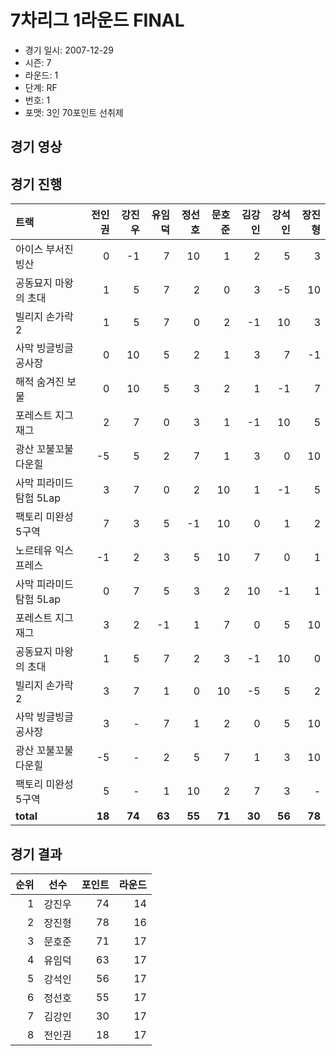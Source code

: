 # 7차리그 1라운드 FINAL

- 경기 일시: 2007-12-29
- 시즌: 7
- 라운드: 1
- 단계: RF
- 번호: 1
- 포맷: 3인 70포인트 선취제





## 경기 영상
## 경기 진행

| 트랙 | 전인권 | 강진우 | 유임덕 | 정선호 | 문호준 | 김강인 | 강석인 | 장진형 |
|:---|---:|---:|---:|---:|---:|---:|---:|---:|
| 아이스 부서진 빙산 | 0 | -1 | 7 | 10 | 1 | 2 | 5 | 3 |
| 공동묘지 마왕의 초대 | 1 | 5 | 7 | 2 | 0 | 3 | -5 | 10 |
| 빌리지 손가락 2 | 1 | 5 | 7 | 0 | 2 | -1 | 10 | 3 |
| 사막 빙글빙글 공사장 | 0 | 10 | 5 | 2 | 1 | 3 | 7 | -1 |
| 해적 숨겨진 보물 | 0 | 10 | 5 | 3 | 2 | 1 | -1 | 7 |
| 포레스트 지그재그 | 2 | 7 | 0 | 3 | 1 | -1 | 10 | 5 |
| 광산 꼬불꼬불 다운힐 | -5 | 5 | 2 | 7 | 1 | 3 | 0 | 10 |
| 사막 피라미드 탐험 5Lap | 3 | 7 | 0 | 2 | 10 | 1 | -1 | 5 |
| 팩토리 미완성 5구역 | 7 | 3 | 5 | -1 | 10 | 0 | 1 | 2 |
| 노르테유 익스프레스 | -1 | 2 | 3 | 5 | 10 | 7 | 0 | 1 |
| 사막 피라미드 탐험 5Lap | 0 | 7 | 5 | 3 | 2 | 10 | -1 | 1 |
| 포레스트 지그재그 | 3 | 2 | -1 | 1 | 7 | 0 | 5 | 10 |
| 공동묘지 마왕의 초대 | 1 | 5 | 7 | 2 | 3 | -1 | 10 | 0 |
| 빌리지 손가락 2 | 3 | 7 | 1 | 0 | 10 | -5 | 5 | 2 |
| 사막 빙글빙글 공사장 | 3 | - | 7 | 1 | 2 | 0 | 5 | 10 |
| 광산 꼬불꼬불 다운힐 | -5 | - | 2 | 5 | 7 | 1 | 3 | 10 |
| 팩토리 미완성 5구역 | 5 | - | 1 | 10 | 2 | 7 | 3 | - |
| __total__ | __18__ | __74__ | __63__ | __55__ | __71__ | __30__ | __56__ | __78__ |




## 경기 결과

| 순위 | 선수 | 포인트 | 라운드 |
|---:|:---:|---:|---:|
| 1 | 강진우 | 74 | 14 |
| 2 | 장진형 | 78 | 16 |
| 3 | 문호준 | 71 | 17 |
| 4 | 유임덕 | 63 | 17 |
| 5 | 강석인 | 56 | 17 |
| 6 | 정선호 | 55 | 17 |
| 7 | 김강인 | 30 | 17 |
| 8 | 전인권 | 18 | 17 |

